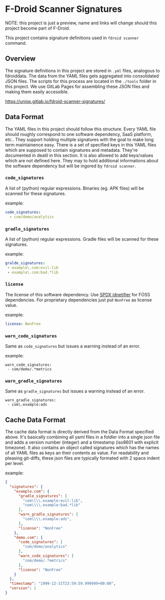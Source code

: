# F-Droid Scanner Signatures

NOTE: this project is just a preview, name and links will change should this
project become part of F-Droid.

This project contains signature definitions used in `fdroid scanner` command.

## Overview

The signature definitions in this project are stored in `.yml` files, analogous
to fdroiddata. The data from the YAML files gets aggregated into consolidated
JSON files.  The scripts for this process are located in the `./tools` folder
in this project.  We use GitLab Pages for assembling these JSON files and
making them easily accessible.

https://uniqx.gitlab.io/fdroid-scanner-signatures/


## Data Format

The YAML files in this project should follow this structure. Every YAML file
should roughly correspond to one software dependency, SaaS platform, etc..
They support holding multiple signatures with the goal to make long term
maintainence easy.  There is a set of specified keys in this YAML files which
are supposed to contain signatures and metadata.  They're documented in deatil
in this section.  It is also allowed to add keys/values which are not defined
here.  They may to hold additional informations about the software dependency
but will be ingored by `fdroid scanner`.

### `code_signatures`

A list of (python) regular expressions. Binaries (eg. APK files) will be
scanned for these signatures.

example:

```yaml
code_signatures:
  - com/demo/analytics
```

### `gradle_signatures`

A list of (python) regular expressions. Gradle files will be scanned for these
signatures.

example:

```yaml
gralde_signatures:
 - example\.com:evil-lib
 - example\.com:bad.*lib
```

### `license`

The license of this software dependency. Use [SPDX
idnetifier](https://spdx.org/licenses/) for FOSS dependencies. For proprietary
dependencies just put `NonFree` as license value.

example:

```yaml
license: NonFree
```

### `warn_code_signatures`

Same as `code_signatures` but issues a warning instead of an error.

example:

```
warn_code_signatures:
 - com/demo/.*metrics
```

### `warn_gradle_signatures`

Same as `gradle_signatures` but issues a warning instead of an error.

```
warn_gradle_signatures:
 - com\.example:ads
```

## Cache Data Format

The cache data format is directly derived from the Data Format specified above.
It's basically combining all yaml files in a foldler into a single json file
and adds a version number (integer) and a timestamp (iso8601 with explicit
timezone). It also contains an object called signatures which has the names of
all YAML files as keys an their contents as value. For readability and pleasing
git-diffs, these json files are typically formated with 2 space indent per
level.

example:

```json
{
  "signatures": {
    "example.com": {
      "gradle_signatures": [
        "com\\\\.example:evil-lib",
        "com\\\\.example:bad.*lib"
      ],
      "warn_gradle_signatures": [
        "com\\\\.example:ads",
      ],
      "license": "NonFree"
    },
    "demo.com": {
      "code_signatures": [
        "com/demo/analytics"
      ],
      "warn_code_signatures": [
        "com/demo/.*metrics"
      ],
      "license": "NonFree"
    }
  },
  "timestamp": "1999-12-31T23:59:59.999999+00:00",
  "version": 1
}
```
